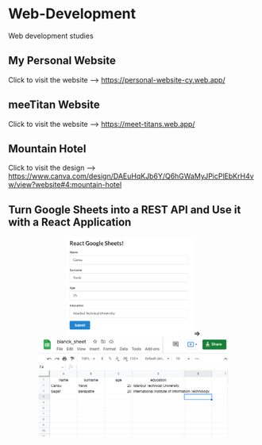 # Web-Development
Web development studies


## My Personal Website

Click to visit the website --> https://personal-website-cy.web.app/


## meeTitan Website

Click to visit the website --> https://meet-titans.web.app/

## Mountain Hotel

Click to visit the design --> https://www.canva.com/design/DAEuHqKJb6Y/Q6hGWaMyJPicPlEbKrH4vw/view?website#4:mountain-hotel




## Turn Google Sheets into a REST API and Use it with a React Application
<p align="center">
  <img height="200" src="react-googlesheets/images/webPage.PNG">
  =>
  <img height="200" src="react-googlesheets/images/sheet.PNG">
</p>




